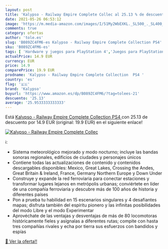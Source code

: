 ```yaml
---
layout: post
title: 'Kalypso - Railway Empire Complete Collec al 25.13 % de descuento'
date: 2021-05-26 06:53:12
image: 'https://m.media-amazon.com/images/I/51My2WbEXKL._SL500_._SL400_.jpg'
comments: true
category: ofertas
author: 'tole.es'
slug: 'B089ZC4FM6-es Kalypso - Railway Empire Complete Collection PS4'
sku: 'B089ZC4FM6-es'
tags: [ 'Hardware y juegos para PlayStation 4','Juegos para PlayStation 4','Videojuegos','kalypso','ps4', ]
actualPrice: 14.9 EUR
currency: EUR
price: 14.9
comparePrice: 19.9 EUR
prodname: 'Kalypso - Railway Empire Complete Collection  PS4 '
country: 'es'
flag: '🇪🇸'
brand: 'Kalypso'
buyurl: 'https://www.amazon.es/dp/B089ZC4FM6/?tag=tolees-21'
descuento: '25.13'
average: '25.9533333333333'
---
```


Está [Kalypso - Railway Empire Complete Collection  PS4 ](https://www.amazon.es/dp/B089ZC4FM6/?tag=tolees-21) con 25.13 de descuento por 14.9 EUR (original: 19.9 EUR) en el siguiente enlace!

[![Kalypso - Railway Empire Complete Collec](https://m.media-amazon.com/images/I/51My2WbEXKL._SL500_._SL400_.jpg)](https://www.amazon.es/dp/B089ZC4FM6/?tag=tolees-21)

ℹ️:

- Sistema meteorológico mejorado y modo nocturno; incluye las bandas sonoras regionales, edificios de ciudades y personajes únicos
- Contiene todas las actualizaciones de contenido y contenidos descargables disponibles: Mexico, Great Lakes, Crossing the Andes, Great Britain & Ireland, France, Germany Northern Europe y Down Under
- Construye y expande la red ferroviaria para conectar estaciones y transformar lugares lejanos en metrópolis urbanas; conviértete en líder de una compañía ferroviaria y descubre más de 100 años de historia y diferentes países
- Pon a prueba tu habilidad en 15 escenarios singulares y 4 desafiantes mapas; disfruta también del espíritu pionero y las infinitas posibilidades del modo Libre y el modo Experimentar
- Aprovéchate de las ventajas y desventajas de más de 80 locomotoras históricamente fieles y asígnalas a diferentes rutas; compite con hasta tres compañías rivales y echa por tierra sus esfuerzos con bandidos y espías

[🛒 Ver la oferta!!](https://www.amazon.es/dp/B089ZC4FM6/?tag=tolees-21)
